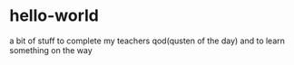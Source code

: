 hello-world
===========

a bit of stuff to complete my teachers qod(qusten of the day)
and to learn something on the way
